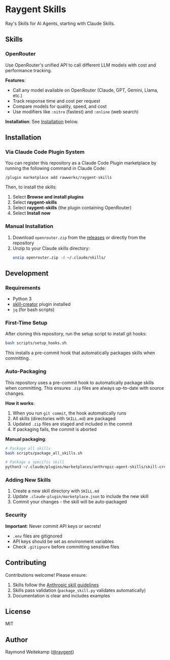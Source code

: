 # Raygent Skills

Ray's Skills for AI Agents, starting with Claude Skills.

## Skills

### OpenRouter

Use OpenRouter's unified API to call different LLM models with cost and performance tracking.

**Features**:
- Call any model available on OpenRouter (Claude, GPT, Gemini, Llama, etc.)
- Track response time and cost per request
- Compare models for quality, speed, and cost
- Use modifiers like `:nitro` (fastest) and `:online` (web search)

**Installation**: See [Installation](#installation) below.

## Installation

### Via Claude Code Plugin System

You can register this repository as a Claude Code Plugin marketplace by running the following command in Claude Code:

```
/plugin marketplace add rawwerks/raygent-skills
```

Then, to install the skills:

1. Select **Browse and install plugins**
2. Select **raygent-skills**
3. Select **raygent-skills** (the plugin containing OpenRouter)
4. Select **Install now**

### Manual Installation

1. Download `openrouter.zip` from the [releases](https://github.com/rawwerks/raygent-skills/releases) or directly from the repository
2. Unzip to your Claude skills directory:
   ```bash
   unzip openrouter.zip -d ~/.claude/skills/
   ```

## Development

### Requirements

- Python 3
- [skill-creator](https://github.com/anthropics/skills) plugin installed
- `jq` (for bash scripts)

### First-Time Setup

After cloning this repository, run the setup script to install git hooks:

```bash
bash scripts/setup_hooks.sh
```

This installs a pre-commit hook that automatically packages skills when committing.

### Auto-Packaging

This repository uses a pre-commit hook to automatically package skills when committing. This ensures `.zip` files are always up-to-date with source changes.

**How it works**:
1. When you run `git commit`, the hook automatically runs
2. All skills (directories with `SKILL.md`) are packaged
3. Updated `.zip` files are staged and included in the commit
4. If packaging fails, the commit is aborted

**Manual packaging**:
```bash
# Package all skills
bash scripts/package_all_skills.sh

# Package a specific skill
python3 ~/.claude/plugins/marketplaces/anthropic-agent-skills/skill-creator/scripts/package_skill.py ./openrouter .
```

### Adding New Skills

1. Create a new skill directory with `SKILL.md`
2. Update `.claude-plugin/marketplace.json` to include the new skill
3. Commit your changes - the skill will be auto-packaged

### Security

**Important**: Never commit API keys or secrets!

- `.env` files are gitignored
- API keys should be set as environment variables
- Check `.gitignore` before committing sensitive files

## Contributing

Contributions welcome! Please ensure:
1. Skills follow the [Anthropic skill guidelines](https://github.com/anthropics/skills)
2. Skills pass validation (`package_skill.py` validates automatically)
3. Documentation is clear and includes examples

## License

MIT

## Author

Raymond Weitekamp ([@raygent](https://github.com/raygent))
